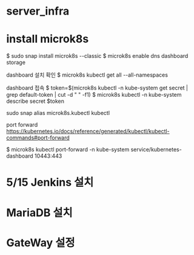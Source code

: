 # server_infra

# install microk8s

$ sudo snap install microk8s --classic
$ microk8s enable dns dashboard storage

dashboard 설치 확인 
$ microk8s kubectl get all --all-namespaces

dashboard 접속
$ token=$(microk8s kubectl -n kube-system get secret | grep default-token | cut -d " " -f1)
$ microk8s kubectl -n kube-system describe secret $token

sudo snap alias microk8s.kubectl kubectl

port forward
https://kubernetes.io/docs/reference/generated/kubectl/kubectl-commands#port-forward

$ microk8s kubectl port-forward -n kube-system service/kubernetes-dashboard 10443:443


# 5/15 Jenkins 설치




# MariaDB 설치

# GateWay 설정
